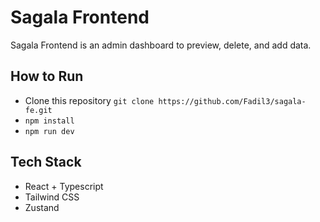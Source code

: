 # Sagala Frontend
Sagala Frontend is an admin dashboard to preview, delete, and add data.

## How to Run
- Clone this repository `git clone https://github.com/Fadil3/sagala-fe.git`
- `npm install`
- `npm run dev`

## Tech Stack
- React + Typescript
- Tailwind CSS
- Zustand
